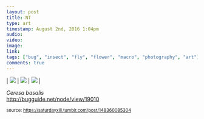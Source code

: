 ```yaml
---
layout: post
title: NT
type: art
timestamp: August 2nd, 2016 1:04pm
audio: 
video: 
image: 
link: 
tags: ["bug", "insect", "fly", "flower", "macro", "photography", "art"]
comments: true
---
```


| <img src="https://saturdayxiii.github.io/media/148360085304_0.jpg"/> | <img src="https://saturdayxiii.github.io/media/148360085304_1.jpg"/> | <img src="https://saturdayxiii.github.io/media/148360085304_2.jpg"/> |

<i>Ceresa basalis</i><br/>
<a href="http://bugguide.net/node/view/19010" target="_blank">http://bugguide.net/node/view/19010</a>
 
  
<small>source: https://saturdayxiii.tumblr.com/post/148360085304</small>